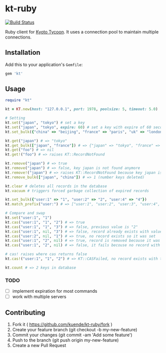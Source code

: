 # kt-ruby

[![Build Status](https://travis-ci.org/kuende/kt-ruby.svg)](https://travis-ci.org/kuende/kt-ruby)

Ruby client for [Kyoto Tycoon](http://fallabs.com/kyototycoon/). It uses a connection pool to maintain multiple connections.

## Installation


Add this to your application's `Gemfile`:

```ruby
gem 'kt'
```


## Usage

```ruby
require "kt"

kt = KT.new(host: "127.0.0.1", port: 1978, poolsize: 5, timeout: 5.0)

# Setting
kt.set("japan", "tokyo") # set a key
kt.set("japan", "tokyo", expire: 60) # set a key with expire of 60 seconds
kt.set_bulk({"china" => "beijing", "france" => "paris", "uk" => "london"})

kt.get("japan") # => "tokyo"
kt.get_bulk(["japan", "france"]) # => {"japan" => "tokyo", "france" => "paris"}
kt.get("foo") # => nil
kt.get!("foo") # => raises KT::RecordNotFound

kt.remove("japan") # => true
kt.remove("japan") # => false, key japan is not found anymore
kt.remove!("japan") # => raises KT::RecordNotFound becouse key japan is not found
kt.remove_bulk(["japan", "china"]) # => 1 (number keys deleted)

kt.clear # deletes all records in the database
kt.vacuum # triggers forced garbage collection of expired records

kt.set_bulk({"user:1" => "1", "user:2" => "2", "user:4" => "4"})
kt.match_prefix("user:") # => ["user:1", "user:2", "user:3", "user:4", "user:5"]

# Compare and swap
kt.set("user:1", "1")
kt.cas("user:1", "1", "2") # => true
kt.cas("user:1", "1", "3") # => false, previous value is "2"
kt.cas("user:1", nil, "3") # => false, record already exists with value "2"
kt.cas("user:2", nil, "1") # => true, no record exists so it was set
kt.cas("user:1", "2", nil) # => true, record is removed becouse it was present
kt.cas("user:1", "2", nil) # => false, it fails becouse no record with this key exists

# cas! raises where cas returns false
kt.cas!("user:1", "1", "2") # => KT::CASFailed, no record exists with this value

kt.count # => 2 keys in database
```

### TODO

- [ ] implement expiration for most commands
- [ ] work with multiple servers

## Contributing

1. Fork it ( https://github.com/kuende/kt-ruby/fork )
2. Create your feature branch (git checkout -b my-new-feature)
3. Commit your changes (git commit -am 'Add some feature')
4. Push to the branch (git push origin my-new-feature)
5. Create a new Pull Request
